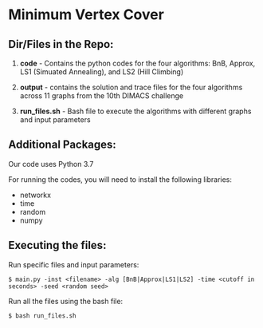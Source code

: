# Minimum Vertex Cover

## Dir/Files in the Repo:

1. **code** - Contains the python codes for the four algorithms: BnB, Approx, LS1 (Simuated Annealing), and LS2 (Hill Climbing)

2. **output** - contains the solution and trace files for the four algorithms across 11 graphs from the 10th DIMACS challenge

3. **run_files.sh** - Bash file to execute the algorithms with different graphs and input parameters

## Additional Packages:

Our code uses Python 3.7

For running the codes, you will need to install the following libraries:
* networkx
* time
* random
* numpy

## Executing the files:

Run specific files and input parameters:
```
$ main.py -inst <filename> -alg [BnB|Approx|LS1|LS2] -time <cutoff in seconds> -seed <random seed>
```
Run all the files using the bash file:
```
$ bash run_files.sh
```
